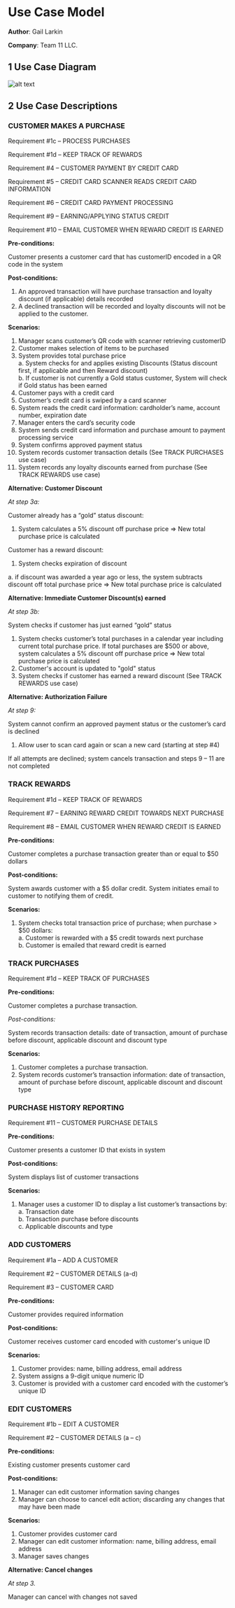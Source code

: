 # Use Case Model

**Author**: Gail Larkin

**Company**: Team 11 LLC.

## 1 Use Case Diagram

![alt text](https://github.com/gt-ud-softeng/6300Fall15Team11/blob/GL-D1/Project2/Docs/SmoothieCart_UseCase.png "UseCaseDiagram")

## 2 Use Case Descriptions

### CUSTOMER MAKES A PURCHASE

Requirement #1c – PROCESS PURCHASES

Requirement #1d – KEEP TRACK OF REWARDS

Requirement #4 – CUSTOMER PAYMENT BY CREDIT CARD

Requirement #5 – CREDIT CARD SCANNER READS CREDIT CARD INFORMATION

Requirement #6 – CREDIT CARD PAYMENT PROCESSING

Requirement #9 – EARNING/APPLYING STATUS CREDIT 

Requirement #10 – EMAIL CUSTOMER WHEN REWARD CREDIT IS EARNED

**Pre-conditions:**

Customer presents a customer card that has customerID encoded in a QR code in the system

**Post-conditions:**  

1. An approved transaction will have purchase transaction and loyalty discount (if applicable) details recorded  
2. A declined transaction will be recorded and loyalty discounts will not be applied to the customer.

**Scenarios:**  

1.	Manager scans customer’s QR code with scanner retrieving customerID  
2.	Customer makes selection of items to be purchased  
3.	System provides total purchase price  
  a.	 System checks for and applies existing Discounts (Status discount first, if applicable and then Reward discount)  
  b.	 If customer is not currently a Gold status customer, System will check if Gold status has been earned
4.  Customer pays with a credit card  
5.	Customer’s credit card is swiped by a card scanner  
6.	System reads the credit card information: cardholder’s name, account number, expiration date    
7.	Manager enters the card’s security code    
8.	System sends credit card information and purchase amount to payment processing service  
9.	System confirms approved payment status    
10.	System records customer transaction details (See TRACK PURCHASES use case)  
11.	System records any loyalty discounts earned from purchase (See TRACK REWARDS use case)  

**Alternative:  Customer Discount**

*At step 3a:*

Customer already has a “gold” status discount:

1.	System calculates a 5% discount off purchase price => New total purchase price is calculated

Customer has a reward discount:

1.	System checks expiration of discount 

  a.	if discount was awarded a year ago or less, the system subtracts discount off total purchase price =>  New total purchase price is calculated


**Alternative:  Immediate Customer Discount(s) earned**

*At step 3b:*

System checks if customer has just earned “gold” status

1.	System checks customer’s total purchases in a calendar year including current total purchase price.  If total purchases are $500 or above, system calculates a 5% discount off purchase price => New total purchase price is calculated
2.  Customer's account is updated to "gold" status
3.  System checks if customer has earned a reward discount (See TRACK REWARDS use case)

**Alternative:  Authorization Failure**

*At step 9:*

System cannot confirm an approved payment status or the customer’s card is declined
1.	Allow user to scan card again or scan a new card (starting at step #4)

If all attempts are declined; system cancels transaction and steps 9 – 11 are not completed

### TRACK REWARDS

Requirement #1d – KEEP TRACK OF REWARDS

Requirement #7 – EARNING REWARD CREDIT TOWARDS NEXT PURCHASE

Requirement #8 – EMAIL CUSTOMER WHEN REWARD CREDIT IS EARNED

**Pre-conditions:**

Customer completes a purchase transaction greater than or equal to $50 dollars

**Post-conditions:**

System awards customer with a $5 dollar credit.
System initiates email to customer to notifying them of credit.

**Scenarios:**

1.	System checks total transaction price of purchase; when purchase > $50 dollars:  
  a.	Customer is rewarded with a $5 credit towards next purchase  
  b.	Customer is emailed that reward credit is earned  

### TRACK PURCHASES

Requirement #1d – KEEP TRACK OF PURCHASES

**Pre-conditions:**

Customer completes a purchase transaction.  

*Post-conditions:*

System records transaction details: date of transaction, amount of purchase before discount, applicable discount and discount type

**Scenarios:**

1.	Customer completes a purchase transaction.  
2.  System records customer’s transaction information: date of transaction, amount of purchase before discount, applicable discount and discount type

### PURCHASE HISTORY REPORTING

Requirement #11 – CUSTOMER PURCHASE DETAILS

**Pre-conditions:**

Customer presents a customer ID that exists in system

**Post-conditions:**

System displays list of customer transactions

**Scenarios:**

1.	Manager uses a customer ID to display a list customer’s transactions by:  
  a.	Transaction date  
  b.	Transaction purchase before discounts  
  c.	Applicable discounts and type

### ADD CUSTOMERS

Requirement #1a – ADD A CUSTOMER

Requirement #2 – CUSTOMER DETAILS (a-d)

Requirement #3 – CUSTOMER CARD

**Pre-conditions:**

Customer provides required information

**Post-conditions:**

Customer receives customer card encoded with customer's unique ID

**Scenarios:**

1.	Customer provides: name, billing address, email address
2.	System assigns a 9-digit unique numeric ID
3.	Customer is provided with a customer card encoded with the customer’s unique ID

### EDIT CUSTOMERS

Requirement #1b – EDIT A CUSTOMER

Requirement #2 – CUSTOMER DETAILS (a – c)

**Pre-conditions:**

Existing customer presents customer card

**Post-conditions:**

1.  Manager can edit customer information saving changes  
2. Manager can choose to cancel edit action; discarding any changes that may have been made  

**Scenarios:**  

1.	Customer provides customer card    
2.	Manager can edit customer information: name, billing address, email address  
3.	Manager saves changes  

**Alternative:  Cancel changes**

*At step 3.*

Manager can cancel with changes not saved 
